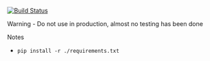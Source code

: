 [![Build Status](https://travis-ci.org/laslabs/odoo-fields_encrypted.svg?branch=master)](https://travis-ci.org/laslabs/odoo-fields_encrypted)

Warning - Do not use in production, almost no testing has been done

Notes
* `pip install -r ./requirements.txt`